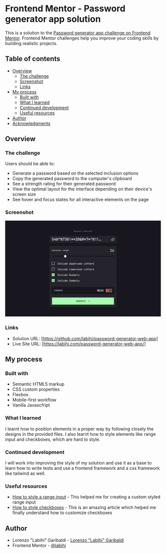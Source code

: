 # Frontend Mentor - Password generator app solution

This is a solution to the [Password generator app challenge on Frontend Mentor](https://www.frontendmentor.io/challenges/password-generator-app-Mr8CLycqjh). Frontend Mentor challenges help you improve your coding skills by building realistic projects.

## Table of contents

-   [Overview](#overview)
    -   [The challenge](#the-challenge)
    -   [Screenshot](#screenshot)
    -   [Links](#links)
-   [My process](#my-process)
    -   [Built with](#built-with)
    -   [What I learned](#what-i-learned)
    -   [Continued development](#continued-development)
    -   [Useful resources](#useful-resources)
-   [Author](#author)
-   [Acknowledgments](#acknowledgments)

## Overview

### The challenge

Users should be able to:

-   Generate a password based on the selected inclusion options
-   Copy the generated password to the computer's clipboard
-   See a strength rating for their generated password
-   View the optimal layout for the interface depending on their device's screen size
-   See hover and focus states for all interactive elements on the page

### Screenshot

![](./screenshot.png)

### Links

-   Solution URL: [https://github.com/labihi/password-generator-web-app]
-   Live Site URL: [https://labihi.com/password-generator-web-app/]

## My process

### Built with

-   Semantic HTML5 markup
-   CSS custom properties
-   Flexbox
-   Mobile-first workflow
-   Vanilla Javascfript

### What I learned

I learnt how to position elements in a proper way by following closely the designs in the provided files.
I also learnt how to style elements like range input and checkboxes, which are hard to style.

### Continued development

I will work into improving the style of my solution and use it as a base to learn how to write tests and use a frontend framework and a css framework like tailwind as well.

### Useful resources

-   [How to style a range input](https://css-tricks.com/styling-cross-browser-compatible-range-inputs-css/) - This helped me for creating a custom styled range input
-   [How to style checkboxes](https://moderncss.dev/pure-css-custom-checkbox-style/) - This is an amazing article which helped me finally understand how to customize checkboxes

## Author

-   Lorenzo "Labihi" Garibaldi - [Lorenzo "Labihi" Garibaldi](https://www.your-site.com)
-   Frontend Mentor - [@labihi](https://www.frontendmentor.io/profile/labihi)
